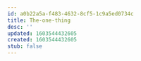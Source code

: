 ```yaml
---
id: a0b22a5a-f483-4632-8cf5-1c9a5ed0734c
title: The-one-thing
desc: ''
updated: 1603544432605
created: 1603544432605
stub: false
---
```


